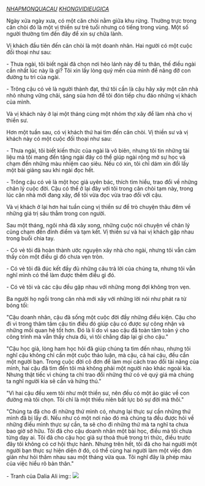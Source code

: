 _[NHAPMONQUACAU](https://www.facebook.com/hashtag/nhapmonquacau?__eep__=6&__gid__=187451366541621&__cft__[0]=AZXbDnCxcZuGJc\-7Tf1rT2FNb1Miu3d1s3hXt2b8qmjn7NMoxEBTUBSOQ7GfojHS5cMoXDWaT_bXq8UU6JXQh9IL_dFkZ7kPmTZIWTpYz31Ac01b2zzip7xV8oKGftTNwrg6lYp7g2GaPCpQMQHGtyQQJAExZffDD4a8_5eZIbPW\-zgBjaap5twSoT6XAU3uVms&__tn__=\-U\-UK\-R) [KHONGVIDIEUGICA](https://www.facebook.com/hashtag/khongvidieugica?__eep__=6&__gid__=187451366541621&__cft__[0]=AZXbDnCxcZuGJc\-7Tf1rT2FNb1Miu3d1s3hXt2b8qmjn7NMoxEBTUBSOQ7GfojHS5cMoXDWaT_bXq8UU6JXQh9IL_dFkZ7kPmTZIWTpYz31Ac01b2zzip7xV8oKGftTNwrg6lYp7g2GaPCpQMQHGtyQQJAExZffDD4a8_5eZIbPW\-zgBjaap5twSoT6XAU3uVms&__tn__=\-U\-UK\-R)_

Ngày xửa ngày xưa, có một căn chòi nằm giữa khu rừng. Thường trực trong căn chòi đó là một vị thiền sư trẻ tuổi nhưng có tiếng trong vùng. Một số người thường tìm đến đây để xin sự chữa lành.

Vị khách đầu tiên đến căn chòi là một doanh nhân. Hai người có một cuộc đối thoại như sau:

\- Thưa ngài, tôi biết ngài đã chọn nơi hẻo lánh này để tu thân, thế điều ngài cần nhất lúc này là gì? Tôi xin lấy lòng quý mến của mình để nâng đỡ con đường tu trì của ngài.

\- Trông cậu có vẻ là người thành đạt, thứ tôi cần là cậu hãy xây một căn nhà nhỏ nhưng vững chãi, sáng sủa hơn để tôi đón tiếp chu đáo những vị khách của mình.

Và vị khách này ở lại một tháng cùng một nhóm thợ xây để làm nhà cho vị thiền sư.

Hơn một tuần sau, có vị khách thứ hai tìm đến căn chòi. Vị thiền sư và vị khách này có một cuộc đối thoại như sau:

\- Thưa ngài, tôi biết kiến thức của ngài là vô biên, nhưng tôi tin những tài liệu mà tôi mang đến tặng ngài đây có thể giúp ngài rộng mở sự học và chạm đến những màu nhiệm cao siêu. Nếu có xin, tôi chỉ dám xin đổi lấy một bài giảng sau khi ngài đọc hết.

\- Trông cậu có vẻ là một học giả uyên bác, thích tìm hiểu, trao đổi về những chân lý cuộc đời. Cậu có thể ở lại đây với tôi trong căn chòi tạm này, trong lúc căn nhà mới đang xây, để tôi vừa đọc vừa trao đổi với cậu.

Và vị khách ở lại hơn hai tuần cùng vị thiền sư để trò chuyện thâu đêm về những giá trị sâu thẳm trong con người.

Sau một tháng, ngôi nhà đã xây xong, những cuộc nói chuyện về chân lý cũng chạm đến đỉnh điểm và tạm kết. Vị thiền sư và hai vị khách gặp nhau trong buổi chia tay.

\- Có vẻ tôi đã hoàn thành ước nguyện xây nhà cho ngài, nhưng tôi vẫn cảm thấy còn một điều gì đó chưa vẹn tròn.

\- Có vẻ tôi đã đúc kết đầy đủ những câu trả lời của chúng ta, nhưng tôi vẫn nghĩ mình có thể làm được thêm điều gì đó.

\- Có vẻ tôi và các cậu đều gặp nhau với những mong đợi không trọn vẹn.

Ba người họ ngồi trong căn nhà mới xây với những lời nói như phát ra từ bóng tối:

"Cậu doanh nhân, cậu đã sống một cuộc đời đầy những điều kiện. Cậu cho đi vì trong thâm tâm cậu tin điều đó giúp cậu có được sự công nhận và những mối quan hệ tốt hơn. Đó là lí do vì sao cậu đã toàn tâm toàn ý cho công trình mà vẫn thấy chưa đủ, vì tôi chẳng đáp lại gì cho cậu."

"Cậu học giả, lòng ham học hỏi đã giúp chúng ta tìm đến nhau, nhưng tôi nghĩ cậu không chỉ cần một cuộc thảo luận, mà cậu, cả hai cậu, đều cần một người bạn. Trong cuộc đời cô đơn để làm mọi cách trao đổi tài năng của mình, hai cậu đã tìm đến tôi mà không phải một người nào khác ngoài kia. Nhưng thật tiếc vì chúng ta chỉ trao đổi những thứ có vẻ quý giá mà chúng ta nghĩ người kia sẽ cần và hứng thú."

"Vì hai cậu đều xem tôi như một thiền sư, nên đều có một ảo giác về con đường mà tôi chọn. Tôi chỉ là một thiếu niên bất lực bỏ sự đời mà thôi."

"Chúng ta đã cho đi những thứ mình có, nhưng lại thực sự cần những thứ mình đã bị lấy đi. Nếu như có một nơi nào đó mà chúng ta đều được hỏi về những điều mình thực sự cần, ta sẽ cho đi những thứ mà ta nghĩ ta chưa bao giờ sở hữu. Tôi đã cho cậu doanh nhân một bài học, điều mà tôi chưa từng dạy ai. Tôi đã cho cậu học giả sự thoả thuê trong tri thức, điều trước đây tôi không có cơ hội thực hành. Nhưng trên hết, tôi đã cho hai người một người bạn thực sự hiện diện ở đó, có thể cùng hai người làm một việc đơn giản như hỏi thăm nhau sau một tháng vừa qua. Tôi nghĩ đây là phép màu của việc hiểu rõ bản thân."  
  
\- Tranh của Dalia Ali
img:: ![](https://images.saatchiart.com/saatchi/700275/art/6888711/5958059-HSC00002-7.jpg) 